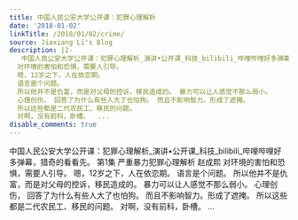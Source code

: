 ```yaml
---
title: 中国人民公安大学公开课：犯罪心理解析
date: '2018-01-02'
linkTitle: /2018/01/02/crime/
source: Jiaxiang Li's Blog
description: |2-
   中国人民公安大学公开课：犯罪心理解析_演讲•公开课_科技_bilibili_哔哩哔哩好多弹幕，猎奇的看看先。 第1集 严重暴力犯罪心理解析 赵成熙
  对环境的害怕和恐惧，需要人引导。
  嗯，12岁之下，人在依恋期。
  语言是个问题。
  所以他并不是仇富，而是对父母的控诉，移民造成的。 暴力可以让人感觉不那么弱小。
  心理创伤， 回答了为什么有些人大了也怕狗。 而且不影响智力。形成了遮掩。
  所以这些都是二代农民工、移民的问题。
  对啊，没有前科，卧槽。  ...
disable_comments: true
---
```

 中国人民公安大学公开课：犯罪心理解析_演讲•公开课_科技_bilibili_哔哩哔哩好多弹幕，猎奇的看看先。 第1集 严重暴力犯罪心理解析 赵成熙
对环境的害怕和恐惧，需要人引导。
嗯，12岁之下，人在依恋期。
语言是个问题。
所以他并不是仇富，而是对父母的控诉，移民造成的。 暴力可以让人感觉不那么弱小。
心理创伤， 回答了为什么有些人大了也怕狗。 而且不影响智力。形成了遮掩。
所以这些都是二代农民工、移民的问题。
对啊，没有前科，卧槽。  ...